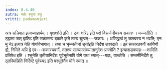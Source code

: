```yaml
---
index: 8.4.40
sutra: स्तोः श्चुना श्चुः
vritti: padamanjari
---
```


 अत्र सन्निपात इत्यध्याहार्यम् । वृक्षश्शेते इति । ठ्वा शरिऽ इति पक्षे विसर्जनीयस्य सकारः । मज्जतीति । ठ्झलां जश् झशिऽ इति सकारस्य दकारे कृते तस्य चुत्वम्---जकारः । असिद्धत्वं तु जश्त्वस्य न भवति; ठ्न मु नेऽ इत्यत्र नेति योगविभागात् । तथा च भृज्जतीनां ङ्तीइति निर्देश उपपद्यते । इह सकारतवर्गौ कार्यिणौ द्वौ, निमिते अपि द्वे एव---शकारचवर्गौ, ततश्च साम्यात्संख्यातानुदेशः प्राप्नोति ? इत्याशङ्क्याह---शादिति प्रतिषेध इति । श्चुनेति तृतीयानिर्देशः पूर्वभूतेनापि योगे यथा स्यात्---यज्ञः, याच्ञेति । सप्तमीनिर्देशे तु ठ्तस्मिन्निति निर्दिष्टे पूर्वस्यऽ इति परभूतेनैव योगे स्यात् ॥